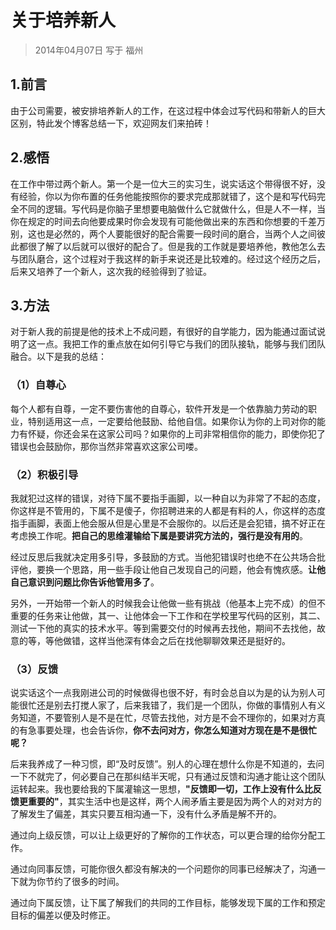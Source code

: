 # 关于培养新人

> 2014年04月07日 写于 福州

## 1.前言

由于公司需要，被安排培养新人的工作，在这过程中体会过写代码和带新人的巨大区别，特此发个博客总结一下，欢迎网友们来拍砖！

## 2.感悟

在工作中带过两个新人。第一个是一位大三的实习生，说实话这个带得很不好，没有经验，你以为你布置的任务他能按照你的要求完成那就错了，这个是和写代码完全不同的逻辑。写代码是你脑子里想要电脑做什么它就做什么，但是人不一样，当你在规定的时间去向他要成果时你会发现有可能他做出来的东西和你想要的千差万别，这也是必然的，两个人要能很好的配合需要一段时间的磨合，当两个人之间彼此都很了解了以后就可以很好的配合了。但是我的工作就是要培养他，教他怎么去与团队磨合，这个过程对于我这样的新手来说还是比较难的。经过这个经历之后，后来又培养了一个新人，这次我的经验得到了验证。

## 3.方法

对于新人我的前提是他的技术上不成问题，有很好的自学能力，因为能通过面试说明了这一点。我把工作的重点放在如何引导它与我们的团队接轨，能够与我们团队融合。以下是我的总结：

### （1）自尊心

每个人都有自尊，一定不要伤害他的自尊心，软件开发是一个依靠脑力劳动的职业，特别适用这一点，一定要给他鼓励、给他自信。如果你认为你的上司对你的能力有怀疑，你还会呆在这家公司吗？如果你的上司非常相信你的能力，即使你犯了错误也会鼓励你，那你当然非常喜欢这家公司喽。

### （2）积极引导

我就犯过这样的错误，对待下属不要指手画脚，以一种自以为非常了不起的态度，你这样是不管用的，下属不是傻子，你招聘进来的人都是有料的人，你这样的态度指手画脚，表面上他会服从但是心里是不会服你的。以后还是会犯错，搞不好正在考虑换工作呢。**把自己的思维灌输给下属是要讲究方法的，强行是没有用的**。

经过反思后我就决定用多引导，多鼓励的方式。当他犯错误时也绝不在公共场合批评他，要换一个思路，用一些手段让他自己发现自己的问题，他会有愧疚感。**让他自己意识到问题比你告诉他管用多了**。

另外，一开始带一个新人的时候我会让他做一些有挑战（他基本上完不成）的但不重要的任务来让他做，其一、让他体会一下工作和在学校里写代码的区别，其二、测试一下他的真实的技术水平。等到需要交付的时候再去找他，期间不去找他，故意的等，等他做错，这样当他深有体会之后在找他聊聊效果还是挺好的。

### （3）反馈

说实话这个一点我刚进公司的时候做得也很不好，有时会总自以为是的认为别人可能很忙还是别去打搅人家了，后来我错了，我们是一个团队，你做的事情别人有义务知道，不要管别人是不是在忙，尽管去找他，对方是不会不理你的，如果对方真的有急事要处理，也会告诉你，**你不去问对方，你怎么知道对方现在是不是很忙呢？**

后来我养成了一种习惯，即“及时反馈”。别人的心理在想什么你是不知道的，去问一下不就完了，何必要自己在那纠结半天呢，只有通过反馈和沟通才能让这个团队运转起来。我也要给我的下属灌输这一思想，**"反馈即一切，工作上没有什么比反馈更重要的"**，其实生活中也是这样，两个人闹矛盾主要是因为两个人的对对方的了解发生了偏差，其实只要互相沟通一下，没有什么矛盾是解不开的。

通过向上级反馈，可以让上级更好的了解你的工作状态，可以更合理的给你分配工作。

通过向同事反馈，可能你很久都没有解决的一个问题你的同事已经解决了，沟通一下就为你节约了很多的时间。

通过向下属反馈，让下属了解我们的共同的工作目标，能够发现下属的工作和预定目标的偏差以便及时修正。
